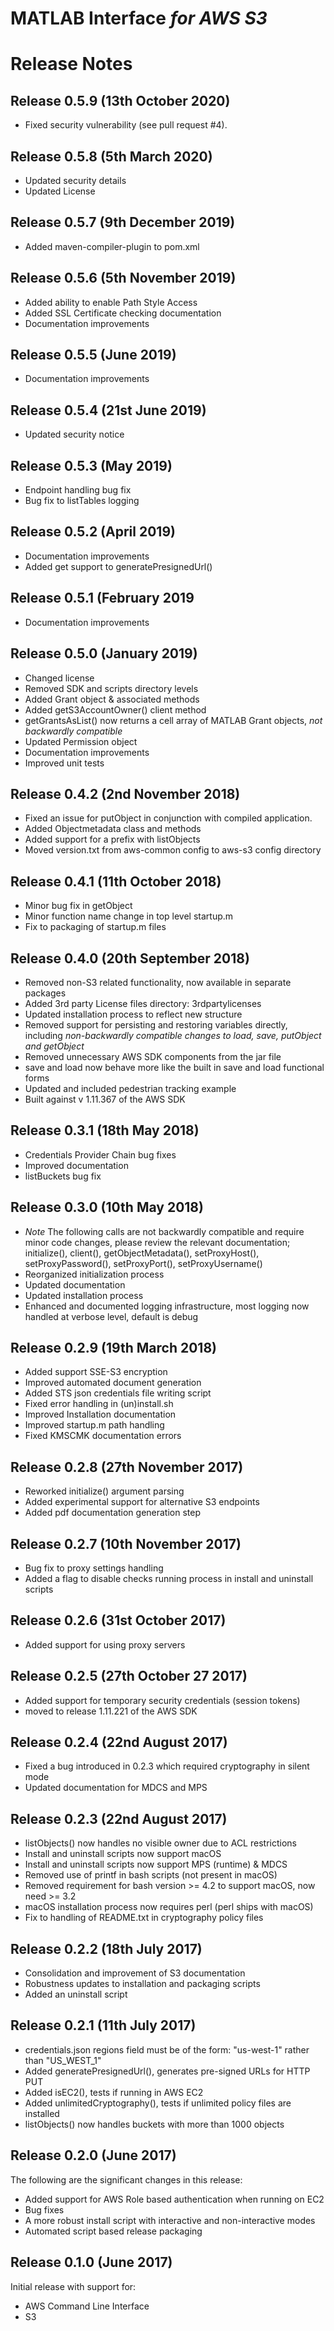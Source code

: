 # MATLAB Interface *for AWS S3*
# Release Notes
## Release 0.5.9 (13th October 2020)
* Fixed security vulnerability (see pull request #4).

## Release 0.5.8 (5th March 2020)
* Updated security details
* Updated License

## Release 0.5.7 (9th December 2019)
* Added maven-compiler-plugin to pom.xml

## Release 0.5.6 (5th November 2019)
* Added ability to enable Path Style Access
* Added SSL Certificate checking documentation
* Documentation improvements

## Release 0.5.5 (June 2019)
* Documentation improvements

## Release 0.5.4 (21st June 2019)
* Updated security notice

## Release 0.5.3 (May 2019)
* Endpoint handling bug fix
* Bug fix to listTables logging

## Release 0.5.2 (April 2019)
* Documentation improvements
* Added get support to generatePresignedUrl()

## Release 0.5.1 (February 2019
* Documentation improvements

## Release 0.5.0 (January 2019)
* Changed license
* Removed SDK and scripts directory levels
* Added Grant object & associated methods
* Added getS3AccountOwner() client method
* getGrantsAsList() now returns a cell array of MATLAB Grant objects, *not backwardly compatible*
* Updated Permission object
* Documentation improvements
* Improved unit tests

## Release 0.4.2 (2nd November 2018)
* Fixed an issue for putObject in conjunction with compiled application.
* Added Objectmetadata class and methods
* Added support for a prefix with listObjects
* Moved version.txt from aws-common config to aws-s3 config directory

## Release 0.4.1 (11th October 2018)
* Minor bug fix in getObject
* Minor function name change in top level startup.m
* Fix to packaging of startup.m files

## Release 0.4.0 (20th September 2018)
* Removed non-S3 related functionality, now available in separate packages
* Added 3rd party License files directory: 3rdpartylicenses
* Updated installation process to reflect new structure
* Removed support for persisting and restoring variables directly, including *non-backwardly compatible changes to load, save, putObject and getObject*
* Removed unnecessary AWS SDK components from the jar file
* save and load now behave more like the built in save and load functional forms
* Updated and included pedestrian tracking example
* Built against v 1.11.367 of the AWS SDK

## Release 0.3.1 (18th May 2018)
* Credentials Provider Chain bug fixes
* Improved documentation
* listBuckets bug fix

## Release 0.3.0 (10th May 2018)
* *Note* The following calls are not backwardly compatible and require minor code changes, please review the relevant documentation; initialize(), client(), getObjectMetadata(), setProxyHost(), setProxyPassword(), setProxyPort(), setProxyUsername()
* Reorganized initialization process
* Updated documentation
* Updated installation process
* Enhanced and documented logging infrastructure, most logging now handled at verbose level, default is debug

## Release 0.2.9 (19th March 2018)
* Added support SSE-S3 encryption
* Improved automated document generation
* Added STS json credentials file writing script
* Fixed error handling in (un)install.sh
* Improved Installation documentation
* Improved startup.m path handling
* Fixed KMSCMK documentation errors

## Release 0.2.8 (27th November 2017)
* Reworked initialize() argument parsing
* Added experimental support for alternative S3 endpoints
* Added pdf documentation generation step

## Release 0.2.7 (10th November 2017)
* Bug fix to proxy settings handling
* Added a flag to disable checks running process in install and uninstall scripts

## Release 0.2.6 (31st October 2017)
* Added support for using proxy servers

## Release 0.2.5 (27th October 27 2017)
* Added support for temporary security credentials (session tokens)
* moved to release 1.11.221 of the AWS SDK

## Release 0.2.4 (22nd August 2017)
* Fixed a bug introduced in 0.2.3 which required cryptography in silent mode
* Updated documentation for MDCS and MPS

## Release 0.2.3 (22nd August 2017)
* listObjects() now handles no visible owner due to ACL restrictions
* Install and uninstall scripts now support macOS
* Install and uninstall scripts now support MPS (runtime) & MDCS
* Removed use of printf in bash scripts (not present in macOS)
* Removed requirement for bash version >= 4.2 to support macOS, now need >= 3.2
* macOS installation process now requires perl (perl ships with macOS)
* Fix to handling of README.txt in cryptography policy files

## Release 0.2.2 (18th July 2017)
* Consolidation and improvement of S3 documentation
* Robustness updates to installation and packaging scripts
* Added an uninstall script

## Release 0.2.1 (11th July 2017)
* credentials.json regions field must be of the form: "us-west-1" rather than "US_WEST_1"
* Added generatePresignedUrl(), generates pre-signed URLs for HTTP PUT
* Added isEC2(), tests if running in AWS EC2
* Added unlimitedCryptography(), tests if unlimited policy files are installed
* listObjects() now handles buckets with more than 1000 objects

## Release 0.2.0 (June 2017)
The following are the significant changes in this release:

* Added support for AWS Role based authentication when running on EC2
* Bug fixes
* A more robust install script with interactive and non-interactive modes
* Automated script based release packaging

## Release 0.1.0 (June 2017)
Initial release with support for:

* AWS Command Line Interface
* S3

[//]: #  (Copyright 2018-2019 The MathWorks, Inc.)
